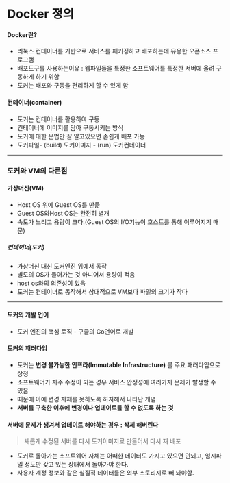  Docker 정의
============  
#### Docker란?
* 리눅스 컨테이너를 기반으로 서비스를 패키징하고 배포하는데 유용한 오픈소스 프로그램
* 배포도구를 사용하는이유 : 웹파일들을 특정한 소프트웨어를 특정한 서버에 올려 구동하게 하기 위함
* 도커는 배포와 구동을 편리하게 할 수 있게 함

#### 컨테이너(container)
* 도커는 컨테이너를 활용하여 구동
* 컨테이너에 이미지를 담아 구동시키는 방식
* 도커에 대한 문법만 잘 알고있으면 손쉽게 배포 가능
* 도커파일- (build) 도커이미지 - (run) 도커컨테이너

* * *
### 도커와 VM의 다른점
#### 가상머신(VM)
- Host OS 위에 Guest OS를 만듦
- Guest OS와Host OS는 완전히 별개
- 속도가 느리고 용량이 크다.(Guest OS의 I/O기능이 호스트를 통해 이루어지기 때문)

##### 컨테이너(도커)
- 가상머신 대신 도커엔진 위에서 동작
- 별도의 OS가 들어가는 것 아니어서 용량이 적음
- host os와의 의존성이 있음
- 도커는 컨테이너로 동작해서 상대적으로 VM보다 파일의 크기가 작다

*  *  *

#### 도커의 개발 언어
* 도커 엔진의 핵심 로직 - 구글의 Go언어로 개발

#### 도커의 패러다임
* 도커는 **변경 불가능한 인프라(Immutable Infrastructure)** 를 주요 패러다임으로 상정
* 소프트웨어가 자주 수정이 되는 경우 서비스 안정성에 여러가지 문제가 발생할 수 있음
* 때문에 아예 변경 자체를 못하도록 하자해서 나타난 개념
* __서버를 구축한 이후에 변경이나 업데이트를 할 수 없도록 하는 것__

#### 서버에 문제가 생겨서 업데이트 해야하는 경우 : __삭제__ 해버린다
> 새롭게 수정된 서버를 다시 도커이미지로 만들어서 다시 재 배포

- 도커로 돌아가는 소프트웨어 자체는 어떠한 데이터도 가지고 있으면 안되고, 임시파일 정도만 갖고 있는 상태에서 돌아가야 한다.
- 사용자 계정 정보와 같은 실질적 데이터들은 외부 스토리지로 빼 놔야함.
